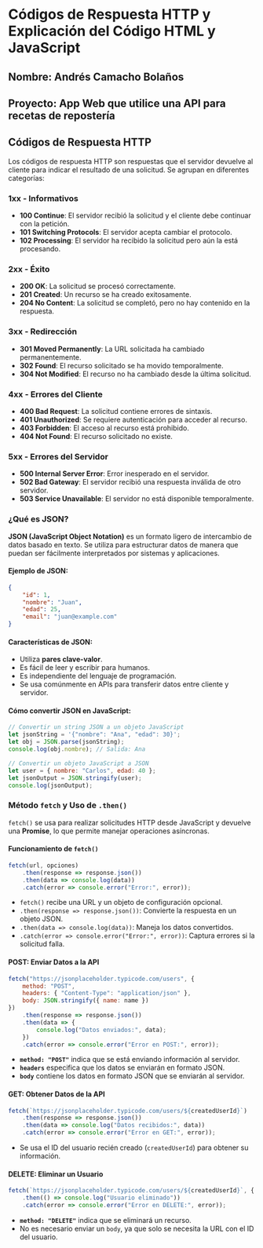 # Códigos de Respuesta HTTP y Explicación del Código HTML y JavaScript

## Nombre: Andrés Camacho Bolaños

## **Proyecto: App Web que utilice una API para recetas de repostería**

## **Códigos de Respuesta HTTP**

Los códigos de respuesta HTTP son respuestas que el servidor devuelve al cliente para indicar el resultado de una solicitud. Se agrupan en diferentes categorías:

### **1xx - Informativos**
- **100 Continue**: El servidor recibió la solicitud y el cliente debe continuar con la petición.
- **101 Switching Protocols**: El servidor acepta cambiar el protocolo.
- **102 Processing**: El servidor ha recibido la solicitud pero aún la está procesando.

### **2xx - Éxito**
- **200 OK**: La solicitud se procesó correctamente.
- **201 Created**: Un recurso se ha creado exitosamente.
- **204 No Content**: La solicitud se completó, pero no hay contenido en la respuesta.

### **3xx - Redirección**
- **301 Moved Permanently**: La URL solicitada ha cambiado permanentemente.
- **302 Found**: El recurso solicitado se ha movido temporalmente.
- **304 Not Modified**: El recurso no ha cambiado desde la última solicitud.

### **4xx - Errores del Cliente**
- **400 Bad Request**: La solicitud contiene errores de sintaxis.
- **401 Unauthorized**: Se requiere autenticación para acceder al recurso.
- **403 Forbidden**: El acceso al recurso está prohibido.
- **404 Not Found**: El recurso solicitado no existe.

### **5xx - Errores del Servidor**
- **500 Internal Server Error**: Error inesperado en el servidor.
- **502 Bad Gateway**: El servidor recibió una respuesta inválida de otro servidor.
- **503 Service Unavailable**: El servidor no está disponible temporalmente.

### **¿Qué es JSON?**

**JSON (JavaScript Object Notation)** es un formato ligero de intercambio de datos basado en texto. Se utiliza para estructurar datos de manera que puedan ser fácilmente interpretados por sistemas y aplicaciones.

#### **Ejemplo de JSON:**

```json
{
    "id": 1,
    "nombre": "Juan",
    "edad": 25,
    "email": "juan@example.com"
}
```

#### **Características de JSON:**
- Utiliza **pares clave-valor**.
- Es fácil de leer y escribir para humanos.
- Es independiente del lenguaje de programación.
- Se usa comúnmente en APIs para transferir datos entre cliente y servidor.

#### **Cómo convertir JSON en JavaScript:**

```js
// Convertir un string JSON a un objeto JavaScript
let jsonString = '{"nombre": "Ana", "edad": 30}';
let obj = JSON.parse(jsonString);
console.log(obj.nombre); // Salida: Ana

// Convertir un objeto JavaScript a JSON
let user = { nombre: "Carlos", edad: 40 };
let jsonOutput = JSON.stringify(user);
console.log(jsonOutput);
```




### **Método `fetch` y Uso de `.then()`**
`fetch()` se usa para realizar solicitudes HTTP desde JavaScript y devuelve una **Promise**, lo que permite manejar operaciones asíncronas.

#### **Funcionamiento de `fetch()`**
```js
fetch(url, opciones)
    .then(response => response.json())
    .then(data => console.log(data))
    .catch(error => console.error("Error:", error));
```

- `fetch()` recibe una URL y un objeto de configuración opcional.
- `.then(response => response.json())`: Convierte la respuesta en un objeto JSON.
- `.then(data => console.log(data))`: Maneja los datos convertidos.
- `.catch(error => console.error("Error:", error))`: Captura errores si la solicitud falla.

#### **POST: Enviar Datos a la API**
```js
fetch("https://jsonplaceholder.typicode.com/users", {
    method: "POST",
    headers: { "Content-Type": "application/json" },
    body: JSON.stringify({ name: name })
})
    .then(response => response.json())
    .then(data => {
        console.log("Datos enviados:", data);
    })
    .catch(error => console.error("Error en POST:", error));
```
- **`method: "POST"`** indica que se está enviando información al servidor.
- **`headers`** especifica que los datos se enviarán en formato JSON.
- **`body`** contiene los datos en formato JSON que se enviarán al servidor.

#### **GET: Obtener Datos de la API**
```js
fetch(`https://jsonplaceholder.typicode.com/users/${createdUserId}`)
    .then(response => response.json())
    .then(data => console.log("Datos recibidos:", data))
    .catch(error => console.error("Error en GET:", error));
```
- Se usa el ID del usuario recién creado (`createdUserId`) para obtener su información.

#### **DELETE: Eliminar un Usuario**
```js
fetch(`https://jsonplaceholder.typicode.com/users/${createdUserId}`, { method: "DELETE" })
    .then(() => console.log("Usuario eliminado"))
    .catch(error => console.error("Error en DELETE:", error));
```
- **`method: "DELETE"`** indica que se eliminará un recurso.
- No es necesario enviar un `body`, ya que solo se necesita la URL con el ID del usuario.

